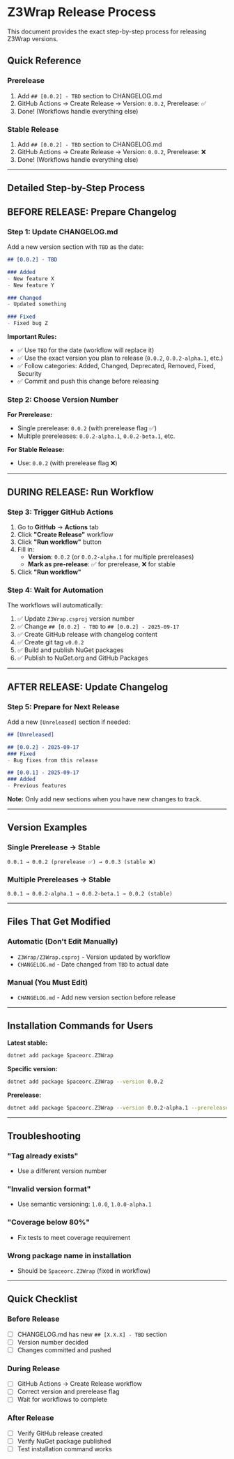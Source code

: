 # Z3Wrap Release Process

This document provides the exact step-by-step process for releasing Z3Wrap versions.

## Quick Reference

### Prerelease
1. Add `## [0.0.2] - TBD` section to CHANGELOG.md
2. GitHub Actions → Create Release → Version: `0.0.2`, Prerelease: ✅
3. Done! (Workflows handle everything else)

### Stable Release
1. Add `## [0.0.2] - TBD` section to CHANGELOG.md
2. GitHub Actions → Create Release → Version: `0.0.2`, Prerelease: ❌
3. Done! (Workflows handle everything else)

---

## Detailed Step-by-Step Process

## BEFORE RELEASE: Prepare Changelog

### Step 1: Update CHANGELOG.md

Add a new version section with `TBD` as the date:

```markdown
## [0.0.2] - TBD

### Added
- New feature X
- New feature Y

### Changed
- Updated something

### Fixed
- Fixed bug Z
```

**Important Rules:**
- ✅ Use `TBD` for the date (workflow will replace it)
- ✅ Use the exact version you plan to release (`0.0.2`, `0.0.2-alpha.1`, etc.)
- ✅ Follow categories: Added, Changed, Deprecated, Removed, Fixed, Security
- ✅ Commit and push this change before releasing

### Step 2: Choose Version Number

**For Prerelease:**
- Single prerelease: `0.0.2` (with prerelease flag ✅)
- Multiple prereleases: `0.0.2-alpha.1`, `0.0.2-beta.1`, etc.

**For Stable Release:**
- Use: `0.0.2` (with prerelease flag ❌)

---

## DURING RELEASE: Run Workflow

### Step 3: Trigger GitHub Actions

1. Go to **GitHub** → **Actions** tab
2. Click **"Create Release"** workflow
3. Click **"Run workflow"** button
4. Fill in:
   - **Version**: `0.0.2` (or `0.0.2-alpha.1` for multiple prereleases)
   - **Mark as pre-release**: ✅ for prerelease, ❌ for stable
5. Click **"Run workflow"**

### Step 4: Wait for Automation

The workflows will automatically:
1. ✅ Update `Z3Wrap.csproj` version number
2. ✅ Change `## [0.0.2] - TBD` to `## [0.0.2] - 2025-09-17`
3. ✅ Create GitHub release with changelog content
4. ✅ Create git tag `v0.0.2`
5. ✅ Build and publish NuGet packages
6. ✅ Publish to NuGet.org and GitHub Packages

---

## AFTER RELEASE: Update Changelog

### Step 5: Prepare for Next Release

Add a new `[Unreleased]` section if needed:

```markdown
## [Unreleased]

## [0.0.2] - 2025-09-17
### Fixed
- Bug fixes from this release

## [0.0.1] - 2025-09-17
### Added
- Previous features
```

**Note:** Only add new sections when you have new changes to track.

---

## Version Examples

### Single Prerelease → Stable
```
0.0.1 → 0.0.2 (prerelease ✅) → 0.0.3 (stable ❌)
```

### Multiple Prereleases → Stable
```
0.0.1 → 0.0.2-alpha.1 → 0.0.2-beta.1 → 0.0.2 (stable)
```

---

## Files That Get Modified

### Automatic (Don't Edit Manually)
- `Z3Wrap/Z3Wrap.csproj` - Version updated by workflow
- `CHANGELOG.md` - Date changed from `TBD` to actual date

### Manual (You Must Edit)
- `CHANGELOG.md` - Add new version section before release

---

## Installation Commands for Users

**Latest stable:**
```bash
dotnet add package Spaceorc.Z3Wrap
```

**Specific version:**
```bash
dotnet add package Spaceorc.Z3Wrap --version 0.0.2
```

**Prerelease:**
```bash
dotnet add package Spaceorc.Z3Wrap --version 0.0.2-alpha.1 --prerelease
```

---

## Troubleshooting

### "Tag already exists"
- Use a different version number

### "Invalid version format"
- Use semantic versioning: `1.0.0`, `1.0.0-alpha.1`

### "Coverage below 80%"
- Fix tests to meet coverage requirement

### Wrong package name in installation
- Should be `Spaceorc.Z3Wrap` (fixed in workflow)

---

## Quick Checklist

### Before Release
- [ ] CHANGELOG.md has new `## [X.X.X] - TBD` section
- [ ] Version number decided
- [ ] Changes committed and pushed

### During Release
- [ ] GitHub Actions → Create Release workflow
- [ ] Correct version and prerelease flag
- [ ] Wait for workflows to complete

### After Release
- [ ] Verify GitHub release created
- [ ] Verify NuGet package published
- [ ] Test installation command works